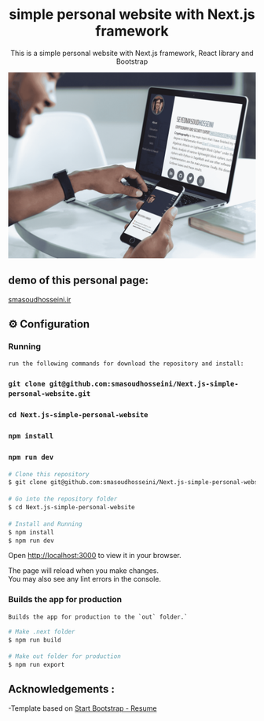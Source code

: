 <h1 align="center">simple personal website with Next.js framework</h1>


<p align="center">This is a simple personal website with Next.js framework, React library and Bootstrap</p>
<p align="center"><img src="desktop-and-mobile.png"></p>

## demo of this personal page:
[smasoudhosseini.ir](http://smasoudhosseini.ir/)



## :gear: Configuration

### Running
	run the following commands for download the repository and install:
	
### `git clone git@github.com:smasoudhosseini/Next.js-simple-personal-website.git`
### `cd Next.js-simple-personal-website`
### `npm install` 
### `npm run dev`


```bash
# Clone this repository
$ git clone git@github.com:smasoudhosseini/Next.js-simple-personal-website.git

# Go into the repository folder
$ cd Next.js-simple-personal-website

# Install and Running
$ npm install
$ npm run dev

```

Open [http://localhost:3000](http://localhost:3000) to view it in your browser.

The page will reload when you make changes.\
You may also see any lint errors in the console.

### Builds the app for production
	Builds the app for production to the `out` folder.`

```bash
# Make .next folder
$ npm run build

# Make out folder for production
$ npm run export

```

## Acknowledgements :
-Template based on [Start Bootstrap - Resume](https://github.com/startbootstrap/startbootstrap-resume)